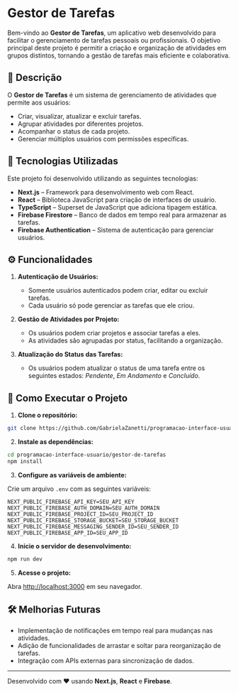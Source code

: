 # Gestor de Tarefas

Bem-vindo ao **Gestor de Tarefas**, um aplicativo web desenvolvido para facilitar o gerenciamento de tarefas pessoais ou profissionais. O objetivo principal deste projeto é permitir a criação e organização de atividades em grupos distintos, tornando a gestão de tarefas mais eficiente e colaborativa.

## 📝 Descrição

O **Gestor de Tarefas** é um sistema de gerenciamento de atividades que permite aos usuários:

- Criar, visualizar, atualizar e excluir tarefas.
- Agrupar atividades por diferentes projetos.
- Acompanhar o status de cada projeto.
- Gerenciar múltiplos usuários com permissões específicas.
  
## 🚀 Tecnologias Utilizadas

Este projeto foi desenvolvido utilizando as seguintes tecnologias:

- **Next.js** – Framework para desenvolvimento web com React.
- **React** – Biblioteca JavaScript para criação de interfaces de usuário.
- **TypeScript** – Superset de JavaScript que adiciona tipagem estática.
- **Firebase Firestore** – Banco de dados em tempo real para armazenar as tarefas.
- **Firebase Authentication** – Sistema de autenticação para gerenciar usuários.

## ⚙️ Funcionalidades

1. **Autenticação de Usuários:**
   - Somente usuários autenticados podem criar, editar ou excluir tarefas.
   - Cada usuário só pode gerenciar as tarefas que ele criou.

2. **Gestão de Atividades por Projeto:**
   - Os usuários podem criar projetos e associar tarefas a eles.
   - As atividades são agrupadas por status, facilitando a organização.

3. **Atualização do Status das Tarefas:**
   - Os usuários podem atualizar o status de uma tarefa entre os seguintes estados: _Pendente_, _Em Andamento_ e _Concluído_.

## 🚀 Como Executar o Projeto

1. **Clone o repositório:**

```bash
git clone https://github.com/GabrielaZanetti/programacao-interface-usuario.git
```

2. **Instale as dependências:**

```bash
cd programacao-interface-usuario/gestor-de-tarefas
npm install
```

3. **Configure as variáveis de ambiente:**

Crie um arquivo `.env` com as seguintes variáveis:

```env
NEXT_PUBLIC_FIREBASE_API_KEY=SEU_API_KEY
NEXT_PUBLIC_FIREBASE_AUTH_DOMAIN=SEU_AUTH_DOMAIN
NEXT_PUBLIC_FIREBASE_PROJECT_ID=SEU_PROJECT_ID
NEXT_PUBLIC_FIREBASE_STORAGE_BUCKET=SEU_STORAGE_BUCKET
NEXT_PUBLIC_FIREBASE_MESSAGING_SENDER_ID=SEU_SENDER_ID
NEXT_PUBLIC_FIREBASE_APP_ID=SEU_APP_ID
```

4. **Inicie o servidor de desenvolvimento:**

```bash
npm run dev
```

5. **Acesse o projeto:**

Abra [http://localhost:3000](http://localhost:3000) em seu navegador.

## 🛠️ Melhorias Futuras

- Implementação de notificações em tempo real para mudanças nas atividades.
- Adição de funcionalidades de arrastar e soltar para reorganização de tarefas.
- Integração com APIs externas para sincronização de dados.

---

Desenvolvido com ❤️ usando **Next.js**, **React** e **Firebase**.